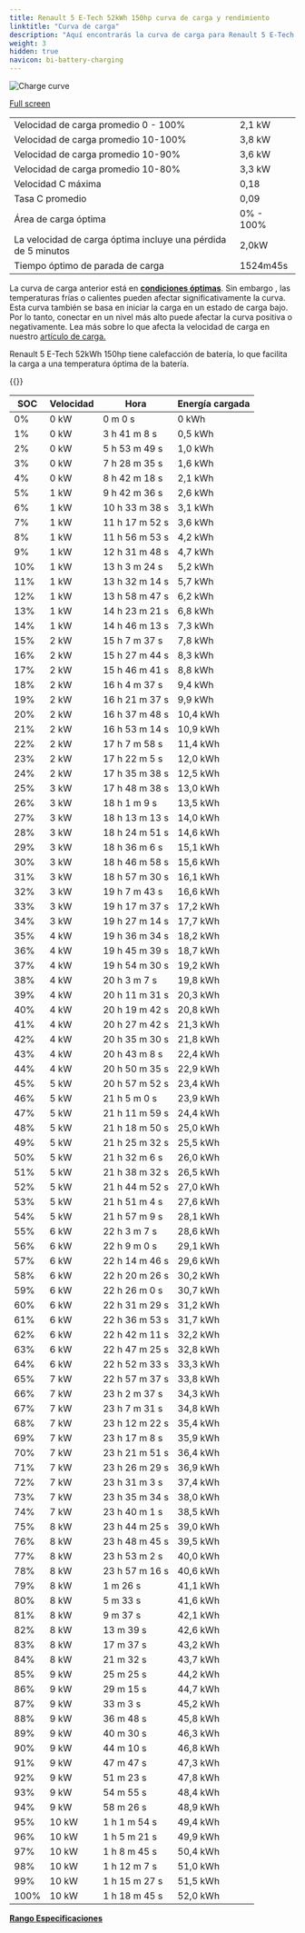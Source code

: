 ```yaml
---
title: Renault 5 E-Tech 52kWh 150hp curva de carga y rendimiento
linktitle: "Curva de carga"
description: "Aquí encontrarás la curva de carga para Renault 5 E-Tech 52kWh 150hp."
weight: 3
hidden: true
navicon: bi-battery-charging
---
```

<!-- markdownlint-disable MD033 -->
<img src="../chargingcurve.svg" alt="Charge curve" class="img-fluid">

[Full screen](../chargingcurve.svg)


<table class="table table-striped border">
<tbody>
<tr>
<td>Velocidad de carga promedio 0 - 100%</td><td>2,1 kW</td>
</tr>
<tr>
<td>Velocidad de carga promedio 10-100%</td><td>3,8 kW</td>
</tr>
<tr>
<td>Velocidad de carga promedio 10-90%</td><td>3,6 kW</td>
</tr>
<tr>
<td>Velocidad de carga promedio 10-80%</td><td>3,3 kW</td>
</tr>
<tr>
<td>Velocidad C máxima</td><td>0,18</td>
</tr>
<tr>
<td>Tasa C promedio</td><td>0,09</td>
</tr>
<tr>
<td>Área de carga óptima</td><td>0% - 100%</td>
</tr>
<tr>
<td>La velocidad de carga óptima incluye una pérdida de 5 minutos</td><td>2,0kW</td>
</tr>
<tr>
<td>Tiempo óptimo de parada de carga</td><td>1524m45s</td>
</tr>
</tbody>
</table>


La curva de carga anterior está en **[condiciones óptimas](../../../../../technology/battery/charging/#temperature)**. Sin embargo , las temperaturas frías o calientes pueden afectar significativamente la curva. Esta curva también se basa en iniciar la carga en un estado de carga bajo. Por lo tanto, conectar en un nivel más alto puede afectar la curva positiva o negativamente. Lea más sobre lo que afecta la velocidad de carga en nuestro [artículo de carga.](../../../../../tecnología/batería/carga/)


Renault 5 E-Tech 52kWh 150hp tiene calefacción de batería, lo que facilita la carga a una temperatura óptima de la batería.


{{<evkxdisplayaddarticle />}}
<table class="table table-striped border">
<thead>
<tr><th>SOC</th><th>Velocidad</th><th>Hora</th><th>Energía cargada</th></tr>
</thead>
<tbody>
<tr>
<td>0%</td><td>0 kW</td><td> 0 m 0 s </td><td>0 kWh </td>
</tr>
<tr>
<td>1%</td><td>0 kW</td><td>3 h 41 m 8 s </td><td>0,5 kWh </td>
</tr>
<tr>
<td>2%</td><td>0 kW</td><td>5 h 53 m 49 s </td><td>1,0 kWh </td>
</tr>
<tr>
<td>3%</td><td>0 kW</td><td>7 h 28 m 35 s </td><td>1,6 kWh </td>
</tr>
<tr>
<td>4%</td><td>0 kW</td><td>8 h 42 m 18 s </td><td>2,1 kWh </td>
</tr>
<tr>
<td>5%</td><td>1 kW</td><td>9 h 42 m 36 s </td><td>2,6 kWh </td>
</tr>
<tr>
<td>6%</td><td>1 kW</td><td>10 h 33 m 38 s </td><td>3,1 kWh </td>
</tr>
<tr>
<td>7%</td><td>1 kW</td><td>11 h 17 m 52 s </td><td>3,6 kWh </td>
</tr>
<tr>
<td>8%</td><td>1 kW</td><td>11 h 56 m 53 s </td><td>4,2 kWh </td>
</tr>
<tr>
<td>9%</td><td>1 kW</td><td>12 h 31 m 48 s </td><td>4,7 kWh </td>
</tr>
<tr>
<td>10%</td><td>1 kW</td><td>13 h 3 m 24 s </td><td>5,2 kWh </td>
</tr>
<tr>
<td>11%</td><td>1 kW</td><td>13 h 32 m 14 s </td><td>5,7 kWh </td>
</tr>
<tr>
<td>12%</td><td>1 kW</td><td>13 h 58 m 47 s </td><td>6,2 kWh </td>
</tr>
<tr>
<td>13%</td><td>1 kW</td><td>14 h 23 m 21 s </td><td>6,8 kWh </td>
</tr>
<tr>
<td>14%</td><td>1 kW</td><td>14 h 46 m 13 s </td><td>7,3 kWh </td>
</tr>
<tr>
<td>15%</td><td>2 kW</td><td>15 h 7 m 37 s </td><td>7,8 kWh </td>
</tr>
<tr>
<td>16%</td><td>2 kW</td><td>15 h 27 m 44 s </td><td>8,3 kWh </td>
</tr>
<tr>
<td>17%</td><td>2 kW</td><td>15 h 46 m 41 s </td><td>8,8 kWh </td>
</tr>
<tr>
<td>18%</td><td>2 kW</td><td>16 h 4 m 37 s </td><td>9,4 kWh </td>
</tr>
<tr>
<td>19%</td><td>2 kW</td><td>16 h 21 m 37 s </td><td>9,9 kWh </td>
</tr>
<tr>
<td>20%</td><td>2 kW</td><td>16 h 37 m 48 s </td><td>10,4 kWh </td>
</tr>
<tr>
<td>21%</td><td>2 kW</td><td>16 h 53 m 14 s </td><td>10,9 kWh </td>
</tr>
<tr>
<td>22%</td><td>2 kW</td><td>17 h 7 m 58 s </td><td>11,4 kWh </td>
</tr>
<tr>
<td>23%</td><td>2 kW</td><td>17 h 22 m 5 s </td><td>12,0 kWh </td>
</tr>
<tr>
<td>24%</td><td>2 kW</td><td>17 h 35 m 38 s </td><td>12,5 kWh </td>
</tr>
<tr>
<td>25%</td><td>3 kW</td><td>17 h 48 m 38 s </td><td>13,0 kWh </td>
</tr>
<tr>
<td>26%</td><td>3 kW</td><td>18 h 1 m 9 s </td><td>13,5 kWh </td>
</tr>
<tr>
<td>27%</td><td>3 kW</td><td>18 h 13 m 13 s </td><td>14,0 kWh </td>
</tr>
<tr>
<td>28%</td><td>3 kW</td><td>18 h 24 m 51 s </td><td>14,6 kWh </td>
</tr>
<tr>
<td>29%</td><td>3 kW</td><td>18 h 36 m 6 s </td><td>15,1 kWh </td>
</tr>
<tr>
<td>30%</td><td>3 kW</td><td>18 h 46 m 58 s </td><td>15,6 kWh </td>
</tr>
<tr>
<td>31%</td><td>3 kW</td><td>18 h 57 m 30 s </td><td>16,1 kWh </td>
</tr>
<tr>
<td>32%</td><td>3 kW</td><td>19 h 7 m 43 s </td><td>16,6 kWh </td>
</tr>
<tr>
<td>33%</td><td>3 kW</td><td>19 h 17 m 37 s </td><td>17,2 kWh </td>
</tr>
<tr>
<td>34%</td><td>3 kW</td><td>19 h 27 m 14 s </td><td>17,7 kWh </td>
</tr>
<tr>
<td>35%</td><td>4 kW</td><td>19 h 36 m 34 s </td><td>18,2 kWh </td>
</tr>
<tr>
<td>36%</td><td>4 kW</td><td>19 h 45 m 39 s </td><td>18,7 kWh </td>
</tr>
<tr>
<td>37%</td><td>4 kW</td><td>19 h 54 m 30 s </td><td>19,2 kWh </td>
</tr>
<tr>
<td>38%</td><td>4 kW</td><td>20 h 3 m 7 s </td><td>19,8 kWh </td>
</tr>
<tr>
<td>39%</td><td>4 kW</td><td>20 h 11 m 31 s </td><td>20,3 kWh </td>
</tr>
<tr>
<td>40%</td><td>4 kW</td><td>20 h 19 m 42 s </td><td>20,8 kWh </td>
</tr>
<tr>
<td>41%</td><td>4 kW</td><td>20 h 27 m 42 s </td><td>21,3 kWh </td>
</tr>
<tr>
<td>42%</td><td>4 kW</td><td>20 h 35 m 30 s </td><td>21,8 kWh </td>
</tr>
<tr>
<td>43%</td><td>4 kW</td><td>20 h 43 m 8 s </td><td>22,4 kWh </td>
</tr>
<tr>
<td>44%</td><td>4 kW</td><td>20 h 50 m 35 s </td><td>22,9 kWh </td>
</tr>
<tr>
<td>45%</td><td>5 kW</td><td>20 h 57 m 52 s </td><td>23,4 kWh </td>
</tr>
<tr>
<td>46%</td><td>5 kW</td><td>21 h 5 m 0 s </td><td>23,9 kWh </td>
</tr>
<tr>
<td>47%</td><td>5 kW</td><td>21 h 11 m 59 s </td><td>24,4 kWh </td>
</tr>
<tr>
<td>48%</td><td>5 kW</td><td>21 h 18 m 50 s </td><td>25,0 kWh </td>
</tr>
<tr>
<td>49%</td><td>5 kW</td><td>21 h 25 m 32 s </td><td>25,5 kWh </td>
</tr>
<tr>
<td>50%</td><td>5 kW</td><td>21 h 32 m 6 s </td><td>26,0 kWh </td>
</tr>
<tr>
<td>51%</td><td>5 kW</td><td>21 h 38 m 32 s </td><td>26,5 kWh </td>
</tr>
<tr>
<td>52%</td><td>5 kW</td><td>21 h 44 m 52 s </td><td>27,0 kWh </td>
</tr>
<tr>
<td>53%</td><td>5 kW</td><td>21 h 51 m 4 s </td><td>27,6 kWh </td>
</tr>
<tr>
<td>54%</td><td>5 kW</td><td>21 h 57 m 9 s </td><td>28,1 kWh </td>
</tr>
<tr>
<td>55%</td><td>6 kW</td><td>22 h 3 m 7 s </td><td>28,6 kWh </td>
</tr>
<tr>
<td>56%</td><td>6 kW</td><td>22 h 9 m 0 s </td><td>29,1 kWh </td>
</tr>
<tr>
<td>57%</td><td>6 kW</td><td>22 h 14 m 46 s </td><td>29,6 kWh </td>
</tr>
<tr>
<td>58%</td><td>6 kW</td><td>22 h 20 m 26 s </td><td>30,2 kWh </td>
</tr>
<tr>
<td>59%</td><td>6 kW</td><td>22 h 26 m 0 s </td><td>30,7 kWh </td>
</tr>
<tr>
<td>60%</td><td>6 kW</td><td>22 h 31 m 29 s </td><td>31,2 kWh </td>
</tr>
<tr>
<td>61%</td><td>6 kW</td><td>22 h 36 m 53 s </td><td>31,7 kWh </td>
</tr>
<tr>
<td>62%</td><td>6 kW</td><td>22 h 42 m 11 s </td><td>32,2 kWh </td>
</tr>
<tr>
<td>63%</td><td>6 kW</td><td>22 h 47 m 25 s </td><td>32,8 kWh </td>
</tr>
<tr>
<td>64%</td><td>6 kW</td><td>22 h 52 m 33 s </td><td>33,3 kWh </td>
</tr>
<tr>
<td>65%</td><td>7 kW</td><td>22 h 57 m 37 s </td><td>33,8 kWh </td>
</tr>
<tr>
<td>66%</td><td>7 kW</td><td>23 h 2 m 37 s </td><td>34,3 kWh </td>
</tr>
<tr>
<td>67%</td><td>7 kW</td><td>23 h 7 m 31 s </td><td>34,8 kWh </td>
</tr>
<tr>
<td>68%</td><td>7 kW</td><td>23 h 12 m 22 s </td><td>35,4 kWh </td>
</tr>
<tr>
<td>69%</td><td>7 kW</td><td>23 h 17 m 8 s </td><td>35,9 kWh </td>
</tr>
<tr>
<td>70%</td><td>7 kW</td><td>23 h 21 m 51 s </td><td>36,4 kWh </td>
</tr>
<tr>
<td>71%</td><td>7 kW</td><td>23 h 26 m 29 s </td><td>36,9 kWh </td>
</tr>
<tr>
<td>72%</td><td>7 kW</td><td>23 h 31 m 3 s </td><td>37,4 kWh </td>
</tr>
<tr>
<td>73%</td><td>7 kW</td><td>23 h 35 m 34 s </td><td>38,0 kWh </td>
</tr>
<tr>
<td>74%</td><td>7 kW</td><td>23 h 40 m 1 s </td><td>38,5 kWh </td>
</tr>
<tr>
<td>75%</td><td>8 kW</td><td>23 h 44 m 25 s </td><td>39,0 kWh </td>
</tr>
<tr>
<td>76%</td><td>8 kW</td><td>23 h 48 m 45 s </td><td>39,5 kWh </td>
</tr>
<tr>
<td>77%</td><td>8 kW</td><td>23 h 53 m 2 s </td><td>40,0 kWh </td>
</tr>
<tr>
<td>78%</td><td>8 kW</td><td>23 h 57 m 16 s </td><td>40,6 kWh </td>
</tr>
<tr>
<td>79%</td><td>8 kW</td><td> 1 m 26 s </td><td>41,1 kWh </td>
</tr>
<tr>
<td>80%</td><td>8 kW</td><td> 5 m 33 s </td><td>41,6 kWh </td>
</tr>
<tr>
<td>81%</td><td>8 kW</td><td> 9 m 37 s </td><td>42,1 kWh </td>
</tr>
<tr>
<td>82%</td><td>8 kW</td><td> 13 m 39 s </td><td>42,6 kWh </td>
</tr>
<tr>
<td>83%</td><td>8 kW</td><td> 17 m 37 s </td><td>43,2 kWh </td>
</tr>
<tr>
<td>84%</td><td>8 kW</td><td> 21 m 32 s </td><td>43,7 kWh </td>
</tr>
<tr>
<td>85%</td><td>9 kW</td><td> 25 m 25 s </td><td>44,2 kWh </td>
</tr>
<tr>
<td>86%</td><td>9 kW</td><td> 29 m 15 s </td><td>44,7 kWh </td>
</tr>
<tr>
<td>87%</td><td>9 kW</td><td> 33 m 3 s </td><td>45,2 kWh </td>
</tr>
<tr>
<td>88%</td><td>9 kW</td><td> 36 m 48 s </td><td>45,8 kWh </td>
</tr>
<tr>
<td>89%</td><td>9 kW</td><td> 40 m 30 s </td><td>46,3 kWh </td>
</tr>
<tr>
<td>90%</td><td>9 kW</td><td> 44 m 10 s </td><td>46,8 kWh </td>
</tr>
<tr>
<td>91%</td><td>9 kW</td><td> 47 m 47 s </td><td>47,3 kWh </td>
</tr>
<tr>
<td>92%</td><td>9 kW</td><td> 51 m 23 s </td><td>47,8 kWh </td>
</tr>
<tr>
<td>93%</td><td>9 kW</td><td> 54 m 55 s </td><td>48,4 kWh </td>
</tr>
<tr>
<td>94%</td><td>9 kW</td><td> 58 m 26 s </td><td>48,9 kWh </td>
</tr>
<tr>
<td>95%</td><td>10 kW</td><td>1 h 1 m 54 s </td><td>49,4 kWh </td>
</tr>
<tr>
<td>96%</td><td>10 kW</td><td>1 h 5 m 21 s </td><td>49,9 kWh </td>
</tr>
<tr>
<td>97%</td><td>10 kW</td><td>1 h 8 m 45 s </td><td>50,4 kWh </td>
</tr>
<tr>
<td>98%</td><td>10 kW</td><td>1 h 12 m 7 s </td><td>51,0 kWh </td>
</tr>
<tr>
<td>99%</td><td>10 kW</td><td>1 h 15 m 27 s </td><td>51,5 kWh </td>
</tr>
<tr>
<td>100%</td><td>10 kW</td><td>1 h 18 m 45 s </td><td>52,0 kWh </td>
</tr>
</tbody>
</table>

<div class="mt-3 mb-3">
<a href="../rangeandconsumption/" class="text-decoration-none text-black">
<strong><i class="bi-arrow-left"></i> Rango </strong>
</a>
<a href="../specifications/" class="text-decoration-none text-black float-end">
<strong>Especificaciones <i class="bi-arrow-right"></i></strong>
</a>
</div>

